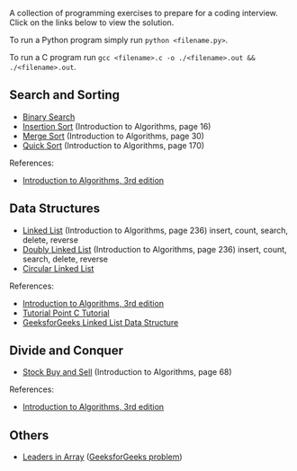 A collection of programming exercises to prepare for a coding interview. Click on the links below to view the solution.

To run a Python program simply run `python <filename.py>`.

To run a C program run `gcc <filename>.c -o ./<filename>.out && ./<filename>.out`.

## Search and Sorting

- [Binary Search](./binary_search.py)
- [Insertion Sort](./insertion_sort.py) (Introduction to Algorithms, page 16)
- [Merge Sort](./merge_sort.py) (Introduction to Algorithms, page 30)
- [Quick Sort](./quick_sort.py) (Introduction to Algorithms, page 170)

References:

- [Introduction to Algorithms, 3rd edition](https://mitpress.mit.edu/books/introduction-algorithms-third-edition)

## Data Structures

- [Linked List](./linked_list.c) (Introduction to Algorithms, page 236) insert, count, search, delete, reverse
- [Doubly Linked List](./doubly_linked_list.c) (Introduction to Algorithms, page 236) insert, count, search, delete, reverse
- [Circular Linked List](./circular_linked_list.c)

References:

- [Introduction to Algorithms, 3rd edition](https://mitpress.mit.edu/books/introduction-algorithms-third-edition)
- [Tutorial Point C Tutorial](https://www.tutorialspoint.com/cprogramming/index.htm)
- [GeeksforGeeks Linked List Data Structure](https://www.geeksforgeeks.org/data-structures/linked-list/)

## Divide and Conquer

- [Stock Buy and Sell](./stock_buy_sell.py) (Introduction to Algorithms, page 68)

References:

- [Introduction to Algorithms, 3rd edition](https://mitpress.mit.edu/books/introduction-algorithms-third-edition)

## Others

- [Leaders in Array](./array_leaders.py) ([GeeksforGeeks problem](https://www.geeksforgeeks.org/leaders-in-an-array/))

